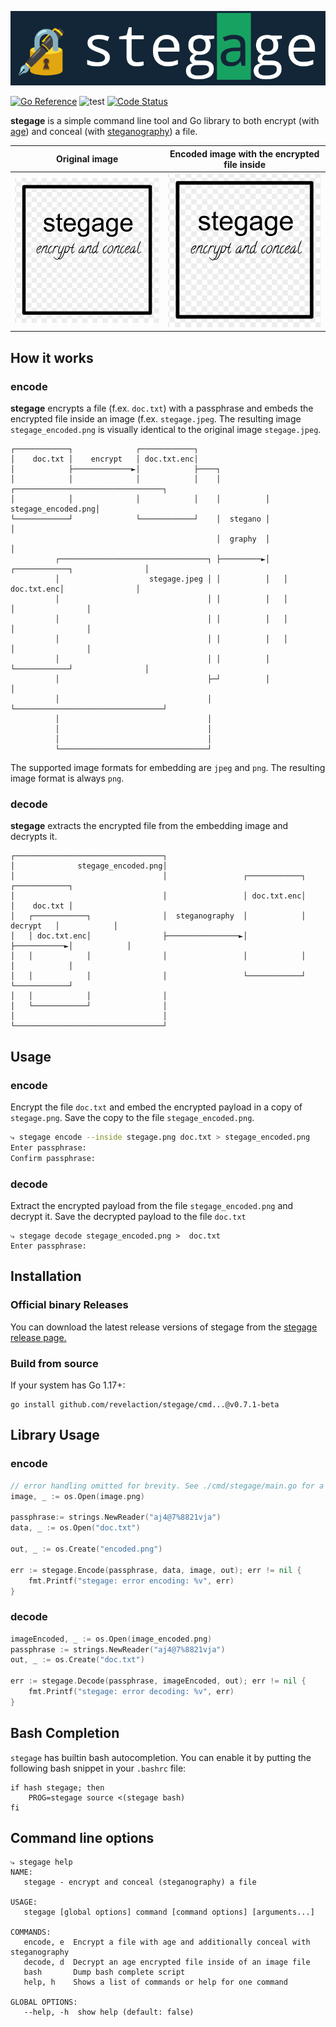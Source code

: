 <p align="center"><img alt="stegage" src="./logo.png"/></p>

[![Go Reference](https://pkg.go.dev/badge/github.com/revelaction/stegage)](https://pkg.go.dev/github.com/revelaction/stegage)
![test](https://github.com/revelaction/stegage/actions/workflows/test.yml/badge.svg)
<a href="https://goreportcard.com/report/github.com/revelaction/stegage"><img src="https://goreportcard.com/badge/github.com/revelaction/stegage" alt="Code Status" /></a>


**stegage** is a simple command line tool and Go library to both encrypt
(with [age](https://github.com/FiloSottile/age)) and conceal
(with [steganography](https://github.com/auyer/steganography)) a file.


| Original image             |Encoded image with the encrypted file inside |
| -------------------- | ------------------|
| ![Original File](testdata/stegage.jpeg)  | ![Encoded File](testdata/stegage_encoded.png)



## How it works

### encode

**stegage** encrypts a file (f.ex. `doc.txt`) with a passphrase and embeds the
encrypted file inside an image (f.ex. `stegage.jpeg`. The resulting image `stegage_encoded.png` is
visually identical to the original image `stegage.jpeg`.

    ┌────────────┐              ┌────────────┐
    │    doc.txt │    encrypt   │ doc.txt.enc│
    │            ├─────────────►│            ├────┐
    │            │              │            │    │          ┌─────────────────────────────────┐
    │            │              │            │    │          │              stegage_encoded.png│
    └────────────┘              └────────────┘    │  stegano │                                 │
                                                  │  graphy  │                                 │
              ┌─────────────────────────────────┐ ├─────────►│   ┌────────────┐                │
              │                    stegage.jpeg │ │          │   │ doc.txt.enc│                │
              │                                 │ │          │   │            │                │
              │                                 │ │          │   │            │                │
              │                                 │ │          │   │            │                │
              │                                 │ │          │   └────────────┘                │
              │                                 ├─┘          │                                 │
              │                                 │            └─────────────────────────────────┘
              │                                 │
              │                                 │
              │                                 │
              └─────────────────────────────────┘


The supported image formats for embedding are `jpeg` and `png`. The resulting image format is always `png`.

### decode

**stegage** extracts the encrypted file from the embedding image and decrypts it. 


    ┌─────────────────────────────────┐
    │              stegage_encoded.png│
    │                                 │                 ┌────────────┐            ┌────────────┐
    │                                 │                 │ doc.txt.enc│            │    doc.txt │
    │   ┌────────────┐                │  steganography  │            │  decrypt   │            │
    │   │ doc.txt.enc│                ├────────────────►│            ├───────────►│            │
    │   │            │                │                 │            │            │            │
    │   │            │                │                 └────────────┘            └────────────┘
    │   │            │                │
    │   └────────────┘                │
    │                                 │
    └─────────────────────────────────┘


## Usage

### encode 

Encrypt the file `doc.txt` and embed the encrypted payload in a copy of
`stegage.png`.  Save the copy to the file `stegage_encoded.png`. 

```bash
⤷ stegage encode --inside stegage.png doc.txt > stegage_encoded.png 
Enter passphrase:
Confirm passphrase:
```


### decode

Extract the encrypted payload from the file `stegage_encoded.png` and decrypt
it. Save the decrypted payload to the file `doc.txt` 

```console
⤷ stegage decode stegage_encoded.png >  doc.txt
Enter passphrase:
```

## Installation

### Official binary Releases

You can download the latest release versions of stegage from the [stegage
release page.](https://github.com/revelaction/stegage/releases/)


### Build from source
If your system has Go 1.17+:

```console
go install github.com/revelaction/stegage/cmd...@v0.7.1-beta
```
 
## Library Usage

### encode

```go
// error handling omitted for brevity. See ./cmd/stegage/main.go for a real example
image, _ := os.Open(image.png) 

passphrase:= strings.NewReader("aj4@7%8821vja")
data, _ := os.Open("doc.txt")

out, _ := os.Create("encoded.png") 

err := stegage.Encode(passphrase, data, image, out); err != nil {
	fmt.Printf("stegage: error encoding: %v", err)
}
```
### decode

```go
imageEncoded, _ := os.Open(image_encoded.png)
passphrase := strings.NewReader("aj4@7%8821vja")
out, _ := os.Create("doc.txt") 

err := stegage.Decode(passphrase, imageEncoded, out); err != nil {
	fmt.Printf("stegage: error decoding: %v", err)
}
```

## Bash Completion

`stegage` has builtin bash autocompletion. You can enable it by putting the following bash
snippet in your `.bashrc` file:

```console
if hash stegage; then
	PROG=stegage source <(stegage bash)
fi
```
## Command line options

```console
⤷ stegage help
NAME:
   stegage - encrypt and conceal (steganography) a file

USAGE:
   stegage [global options] command [command options] [arguments...]

COMMANDS:
   encode, e  Encrypt a file with age and additionally conceal with steganography
   decode, d  Decrypt an age encrypted file inside of an image file
   bash       Dump bash complete script
   help, h    Shows a list of commands or help for one command

GLOBAL OPTIONS:
   --help, -h  show help (default: false)
```
